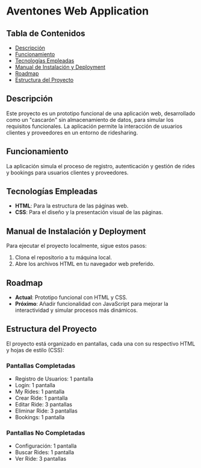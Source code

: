 <h1>Aventones Web Application</h1>

<h2>Tabla de Contenidos</h2>
<ul>
  <li><a href="#descripcion">Descripción</a></li>
  <li><a href="#funcionamiento">Funcionamiento</a></li>
  <li><a href="#tecnologias-empleadas">Tecnologías Empleadas</a></li>
  <li><a href="#manual-de-instalacion">Manual de Instalación y Deployment</a></li>
  <li><a href="#roadmap">Roadmap</a></li>
  <li><a href="#estructura-del-proyecto">Estructura del Proyecto</a></li>
</ul>

<h2 id="descripcion">Descripción</h2>
<p>Este proyecto es un prototipo funcional de una aplicación web, desarrollado como un "cascarón" sin almacenamiento de datos, para simular los requisitos funcionales. La aplicación permite la interacción de usuarios clientes y proveedores en un entorno de ridesharing.</p>

<h2 id="funcionamiento">Funcionamiento</h2>
<p>La aplicación simula el proceso de registro, autenticación y gestión de rides y bookings para usuarios clientes y proveedores.</p>

<h2 id="tecnologias-empleadas">Tecnologías Empleadas</h2>
<ul>
  <li><strong>HTML</strong>: Para la estructura de las páginas web.</li>
  <li><strong>CSS</strong>: Para el diseño y la presentación visual de las páginas.</li>
</ul>

<h2 id="manual-de-instalacion">Manual de Instalación y Deployment</h2>
<p>Para ejecutar el proyecto localmente, sigue estos pasos:</p>
<ol>
  <li>Clona el repositorio a tu máquina local.</li>
  <li>Abre los archivos HTML en tu navegador web preferido.</li>
</ol>

<h2 id="roadmap">Roadmap</h2>
<ul>
  <li><strong>Actual</strong>: Prototipo funcional con HTML y CSS.</li>
  <li><strong>Próximo</strong>: Añadir funcionalidad con JavaScript para mejorar la interactividad y simular procesos más dinámicos.</li>
</ul>

<h2 id="estructura-del-proyecto">Estructura del Proyecto</h2>
<p>El proyecto está organizado en pantallas, cada una con su respectivo HTML y hojas de estilo (CSS):</p>

<h3>Pantallas Completadas</h3>
<ul>
  <li>Registro de Usuarios: 1 pantalla</li>
  <li>Login: 1 pantalla</li>
  <li>My Rides: 1 pantalla</li>
  <li>Crear Ride: 1 pantalla</li>
  <li>Editar Ride: 3 pantallas</li>
  <li>Eliminar Ride: 3 pantallas</li>
  <li>Bookings: 1 pantalla</li>
</ul>

<h3>Pantallas No Completadas</h3>
<ul>
  <li>Configuración: 1 pantalla</li>
  <li>Buscar Rides: 1 pantalla</li>
  <li>Ver Ride: 3 pantallas</li>
</ul>
